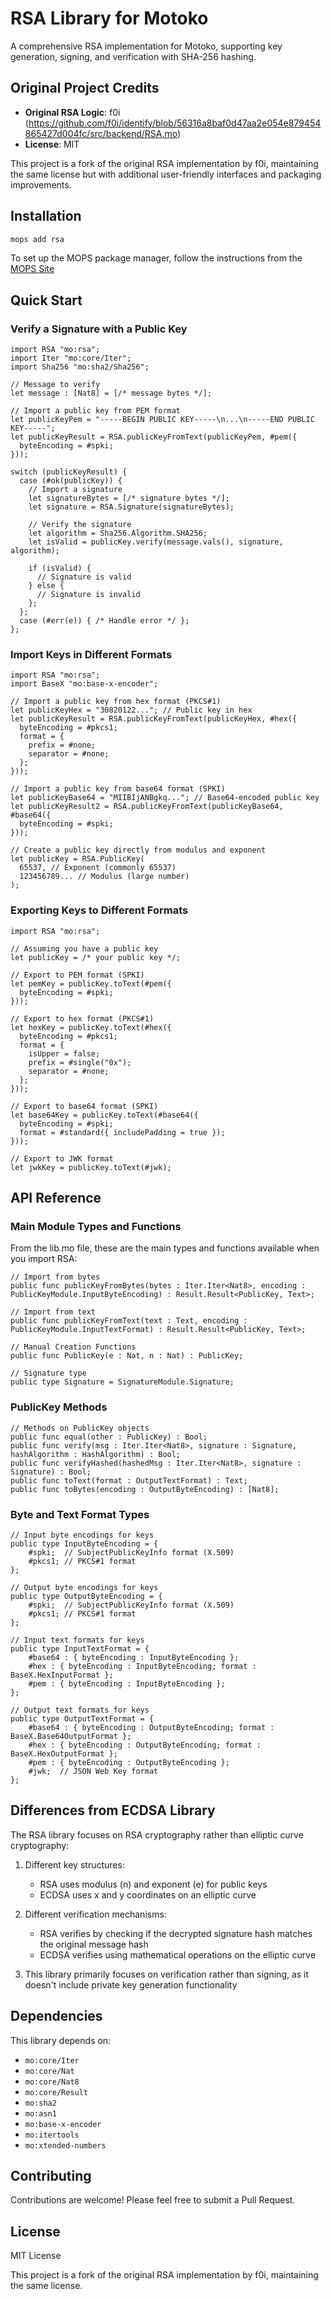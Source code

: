 # RSA Library for Motoko

A comprehensive RSA implementation for Motoko, supporting key generation, signing, and verification with SHA-256 hashing.

## Original Project Credits

- **Original RSA Logic**: f0i (https://github.com/f0i/identify/blob/56316a8baf0d47aa2e054e879454865427d004fc/src/backend/RSA.mo)
- **License**: MIT

This project is a fork of the original RSA implementation by f0i, maintaining the same license but with additional user-friendly interfaces and packaging improvements.

## Installation

```bash
mops add rsa
```

To set up the MOPS package manager, follow the instructions from the
[MOPS Site](https://j4mwm-bqaaa-aaaam-qajbq-cai.ic0.app/)

## Quick Start

### Verify a Signature with a Public Key

```motoko
import RSA "mo:rsa";
import Iter "mo:core/Iter";
import Sha256 "mo:sha2/Sha256";

// Message to verify
let message : [Nat8] = [/* message bytes */];

// Import a public key from PEM format
let publicKeyPem = "-----BEGIN PUBLIC KEY-----\n...\n-----END PUBLIC KEY-----";
let publicKeyResult = RSA.publicKeyFromText(publicKeyPem, #pem({
  byteEncoding = #spki;
}));

switch (publicKeyResult) {
  case (#ok(publicKey)) {
    // Import a signature
    let signatureBytes = [/* signature bytes */];
    let signature = RSA.Signature(signatureBytes);

    // Verify the signature
    let algorithm = Sha256.Algorithm.SHA256;
    let isValid = publicKey.verify(message.vals(), signature, algorithm);

    if (isValid) {
      // Signature is valid
    } else {
      // Signature is invalid
    };
  };
  case (#err(e)) { /* Handle error */ };
};
```

### Import Keys in Different Formats

```motoko
import RSA "mo:rsa";
import BaseX "mo:base-x-encoder";

// Import a public key from hex format (PKCS#1)
let publicKeyHex = "30820122..."; // Public key in hex
let publicKeyResult = RSA.publicKeyFromText(publicKeyHex, #hex({
  byteEncoding = #pkcs1;
  format = {
    prefix = #none;
    separator = #none;
  };
}));

// Import a public key from base64 format (SPKI)
let publicKeyBase64 = "MIIBIjANBgkq..."; // Base64-encoded public key
let publicKeyResult2 = RSA.publicKeyFromText(publicKeyBase64, #base64({
  byteEncoding = #spki;
}));

// Create a public key directly from modulus and exponent
let publicKey = RSA.PublicKey(
  65537, // Exponent (commonly 65537)
  123456789... // Modulus (large number)
);
```

### Exporting Keys to Different Formats

```motoko
import RSA "mo:rsa";

// Assuming you have a public key
let publicKey = /* your public key */;

// Export to PEM format (SPKI)
let pemKey = publicKey.toText(#pem({
  byteEncoding = #spki;
}));

// Export to hex format (PKCS#1)
let hexKey = publicKey.toText(#hex({
  byteEncoding = #pkcs1;
  format = {
    isUpper = false;
    prefix = #single("0x");
    separator = #none;
  };
}));

// Export to base64 format (SPKI)
let base64Key = publicKey.toText(#base64({
  byteEncoding = #spki;
  format = #standard({ includePadding = true });
}));

// Export to JWK format
let jwkKey = publicKey.toText(#jwk);
```

## API Reference

### Main Module Types and Functions

From the lib.mo file, these are the main types and functions available when you import RSA:

```motoko
// Import from bytes
public func publicKeyFromBytes(bytes : Iter.Iter<Nat8>, encoding : PublicKeyModule.InputByteEncoding) : Result.Result<PublicKey, Text>;

// Import from text
public func publicKeyFromText(text : Text, encoding : PublicKeyModule.InputTextFormat) : Result.Result<PublicKey, Text>;

// Manual Creation Functions
public func PublicKey(e : Nat, n : Nat) : PublicKey;

// Signature type
public type Signature = SignatureModule.Signature;
```

### PublicKey Methods

```motoko
// Methods on PublicKey objects
public func equal(other : PublicKey) : Bool;
public func verify(msg : Iter.Iter<Nat8>, signature : Signature, hashAlgorithm : HashAlgorithm) : Bool;
public func verifyHashed(hashedMsg : Iter.Iter<Nat8>, signature : Signature) : Bool;
public func toText(format : OutputTextFormat) : Text;
public func toBytes(encoding : OutputByteEncoding) : [Nat8];
```

### Byte and Text Format Types

```motoko
// Input byte encodings for keys
public type InputByteEncoding = {
    #spki;  // SubjectPublicKeyInfo format (X.509)
    #pkcs1; // PKCS#1 format
};

// Output byte encodings for keys
public type OutputByteEncoding = {
    #spki;  // SubjectPublicKeyInfo format (X.509)
    #pkcs1; // PKCS#1 format
};

// Input text formats for keys
public type InputTextFormat = {
    #base64 : { byteEncoding : InputByteEncoding };
    #hex : { byteEncoding : InputByteEncoding; format : BaseX.HexInputFormat };
    #pem : { byteEncoding : InputByteEncoding };
};

// Output text formats for keys
public type OutputTextFormat = {
    #base64 : { byteEncoding : OutputByteEncoding; format : BaseX.Base64OutputFormat };
    #hex : { byteEncoding : OutputByteEncoding; format : BaseX.HexOutputFormat };
    #pem : { byteEncoding : OutputByteEncoding };
    #jwk;  // JSON Web Key format
};
```

## Differences from ECDSA Library

The RSA library focuses on RSA cryptography rather than elliptic curve cryptography:

1. Different key structures:

   - RSA uses modulus (n) and exponent (e) for public keys
   - ECDSA uses x and y coordinates on an elliptic curve

2. Different verification mechanisms:

   - RSA verifies by checking if the decrypted signature hash matches the original message hash
   - ECDSA verifies using mathematical operations on the elliptic curve

3. This library primarily focuses on verification rather than signing, as it doesn't include private key generation functionality

## Dependencies

This library depends on:

- `mo:core/Iter`
- `mo:core/Nat`
- `mo:core/Nat8`
- `mo:core/Result`
- `mo:sha2`
- `mo:asn1`
- `mo:base-x-encoder`
- `mo:itertools`
- `mo:xtended-numbers`

## Contributing

Contributions are welcome! Please feel free to submit a Pull Request.

## License

MIT License

This project is a fork of the original RSA implementation by f0i, maintaining the same license.
